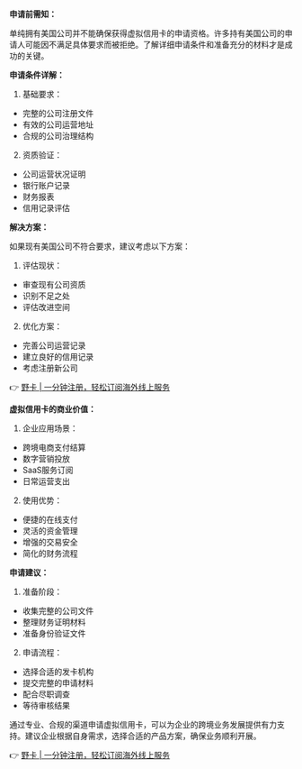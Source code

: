 **申请前需知：**

单纯拥有美国公司并不能确保获得虚拟信用卡的申请资格。许多持有美国公司的申请人可能因不满足具体要求而被拒绝。了解详细申请条件和准备充分的材料才是成功的关键。

**申请条件详解：**

1. 基础要求：
- 完整的公司注册文件
- 有效的公司运营地址
- 合规的公司治理结构

2. 资质验证：
- 公司运营状况证明
- 银行账户记录
- 财务报表
- 信用记录评估

**解决方案：**

如果现有美国公司不符合要求，建议考虑以下方案：

1. 评估现状：
- 审查现有公司资质
- 识别不足之处
- 评估改进空间

2. 优化方案：
- 完善公司运营记录
- 建立良好的信用记录
- 考虑注册新公司

👉 [野卡 | 一分钟注册，轻松订阅海外线上服务](https://bit.ly/bewildcard)

**虚拟信用卡的商业价值：**

1. 企业应用场景：
- 跨境电商支付结算
- 数字营销投放
- SaaS服务订阅
- 日常运营支出

2. 使用优势：
- 便捷的在线支付
- 灵活的资金管理
- 增强的交易安全
- 简化的财务流程

**申请建议：**

1. 准备阶段：
- 收集完整的公司文件
- 整理财务证明材料
- 准备身份验证文件

2. 申请流程：
- 选择合适的发卡机构
- 提交完整的申请材料
- 配合尽职调查
- 等待审核结果

通过专业、合规的渠道申请虚拟信用卡，可以为企业的跨境业务发展提供有力支持。建议企业根据自身需求，选择合适的产品方案，确保业务顺利开展。

👉 [野卡 | 一分钟注册，轻松订阅海外线上服务](https://bit.ly/bewildcard)
